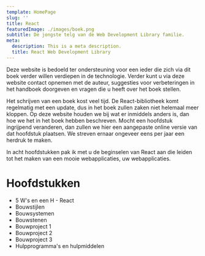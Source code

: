 ```yaml
---
template: HomePage
slug: ''
title: React
featuredImage: ./images/boek.png
subtitle: De jongste telg van de Web Development Library familie.
meta:
  description: This is a meta description.
  title: React Web Development Library
---
```

Deze website is bedoeld ter ondersteuning voor een ieder die zich via dit boek verder willen verdiepen in de technologie. Verder kunt u via deze website contact opnemen met de auteur, suggesties voor verbeteringen in het handboek doorgeven en vragen die u heeft over het boek stellen.

Het schrijven van een boek kost veel tijd. De React-bibliotheek komt regelmatig met een update, dus in het boek zullen zaken niet helemaal meer kloppen. Op deze website houden we bij wat er inmiddels anders is, dan hoe we het in het boek hebben beschreven. Mocht een hoofdstuk ingrijpend veranderen, dan zullen we hier een aangepaste online versie van dat hoofdstuk plaatsen. We streven ernaar ongeveer eens per jaar een herdruk te maken.

In acht hoofdstukken pak ik met u de beginselen van React aan die leiden tot het maken van een mooie webapplicaties, uw webapplicaties.

# Hoofdstukken

* 5 W's en een H - React
* Bouwstijlen
* Bouwsystemen
* Bouwstenen
* Bouwproject 1
* Bouwproject 2
* Bouwproject 3
* Hulpprogramma's en hulpmiddelen
